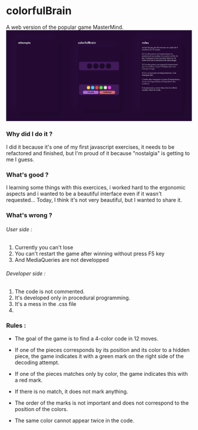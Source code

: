 # colorfulBrain
A web version of the popular game MasterMind.<br />
<img alt="HTML" src="img/colorfulBrain-main.png"/><br />

### Why did I do it ?
I did it because it's one of my first javascript exercises, it needs to be refactored and finished, but I'm proud of it because "nostalgia" is getting to me I guess.

### What's good ?
I learning some things with this exercices, i worked hard to the ergonomic aspects and i wanted to be a beautiful interface even if it wasn't requested...
Today, I think it's not very beautiful, but I wanted to share it.

### What's wrong ?
###### User side : 
1. Currently you can't lose
2. You can't restart the game after winning without press F5 key
3. And MediaQueries are not developped
###### Developer side : 
1. The code is not commented.
2. It's developed only in procedural programming.
3. It's a mess in the .css file
4. 
### Rules :
- The goal of the game is to find a 4-color code in 12 moves.

- If one of the pieces corresponds by its position and its color to a hidden piece, the game indicates it with a green mark on the right side of the decoding attempt.

- If one of the pieces matches only by color, the game indicates this with a red mark.

- If there is no match, it does not mark anything.

- The order of the marks is not important and does not correspond to the position of the colors.

- The same color cannot appear twice in the code.
